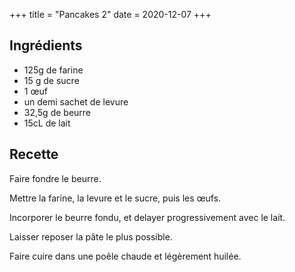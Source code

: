+++
title = "Pancakes 2"
date = 2020-12-07
+++

## Ingrédients

- 125g de farine
- 15 g de sucre
- 1 œuf
- un demi sachet de levure
- 32,5g de beurre
- 15cL de lait

## Recette

Faire fondre le beurre.

Mettre la farine, la levure et le sucre, puis les œufs.

Incorporer le beurre fondu, et delayer progressivement avec le lait.

Laisser reposer la pâte le plus possible.

Faire cuire dans une poêle chaude et légèrement huilée.

